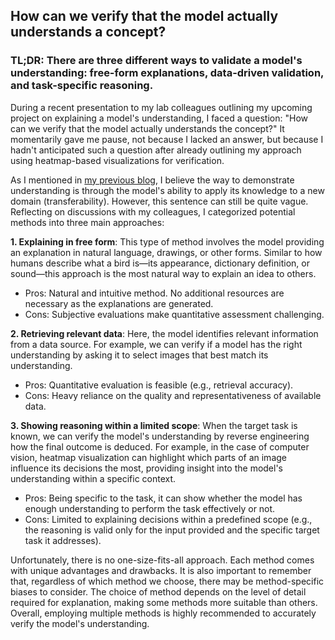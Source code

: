 ## How can we verify that the model actually understands a concept?

### TL;DR: There are three different ways to validate a model's understanding: free-form explanations, data-driven validation, and task-specific reasoning.

During a recent presentation to my lab colleagues outlining my upcoming project on explaining a model's understanding, I faced a question: "How can we verify that the model actually understands the concept?" It momentarily gave me pause, not because I lacked an answer, but because I hadn't anticipated such a question after already outlining my approach using heatmap-based visualizations for verification.

As I mentioned in [my previous blog](README.md), I believe the way to demonstrate understanding is through the model's ability to apply its knowledge to a new domain (transferability). However, this sentence can still be quite vague. Reflecting on discussions with my colleagues, I categorized potential methods into three main approaches:

**1. Explaining in free form**:
This type of method involves the model providing an explanation in natural language, drawings, or other forms. Similar to how humans describe what a bird is—its appearance, dictionary definition, or sound—this approach is the most natural way to explain an idea to others.

- Pros: Natural and intuitive method. No additional resources are necessary as the explanations are generated.
- Cons: Subjective evaluations make quantitative assessment challenging.

**2. Retrieving relevant data**:
Here, the model identifies relevant information from a data source. For example, we can verify if a model has the right understanding by asking it to select images that best match its understanding.

- Pros: Quantitative evaluation is feasible (e.g., retrieval accuracy).
- Cons: Heavy reliance on the quality and representativeness of available data.

**3. Showing reasoning within a limited scope**:
When the target task is known, we can verify the model's understanding by reverse engineering how the final outcome is deduced. For example, in the case of computer vision, heatmap visualization can highlight which parts of an image influence its decisions the most, providing insight into the model's understanding within a specific context.

- Pros: Being specific to the task, it can show whether the model has enough understanding to perform the task effectively or not.
- Cons: Limited to explaining decisions within a predefined scope (e.g., the reasoning is valid only for the input provided and the specific target task it addresses).

Unfortunately, there is no one-size-fits-all approach. Each method comes with unique advantages and drawbacks. It is also important to remember that, regardless of which method we choose, there may be method-specific biases to consider. The choice of method depends on the level of detail required for explanation, making some methods more suitable than others. Overall, employing multiple methods is highly recommended to accurately verify the model's understanding.
